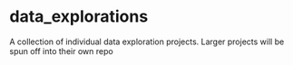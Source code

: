 # data_explorations
A collection of individual data exploration projects.  Larger projects will be spun off into their own repo
